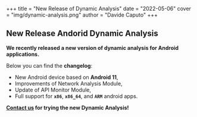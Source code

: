 +++
title = "New Release of Dynamic Analysis"
date = "2022-05-06"
cover = "img/dynamic-analysis.png"
author = "Davide Caputo"
+++



## New Release Andorid Dynamic Analysis

**We recently released a new version of dynamic analysis for Android applications.**

Below you can find the **changelog**:

- New Android device based on **Android 11**,
- Improvements of Network Analysis Module,
- Update of API Monitor Module,
- Full support for **`x86`**, **`x86_64`**, and **`ARM`** android apps.

**[Contact us](mailto:info@talos-sec.com) for trying the new Dynamic Analysis!**

